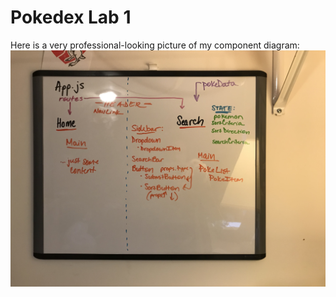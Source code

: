 # Pokedex Lab 1
Here is a very professional-looking picture of my component diagram:
![](./assets/IMG_2336.JPG)
